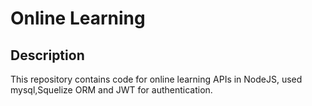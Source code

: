 # Online Learning

## Description
This repository contains code for online learning APIs in NodeJS, used mysql,Squelize ORM and JWT for authentication.
